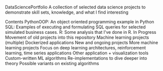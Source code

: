 DataSciencePortfolio
A collection of selected data science projects to demonstrate skill sets, knowledge, and what I find interesting

Contents
PythonOOP: An object oriented programming example in Python
SQL: Examples of executing and formulating SQL queries for selected simulated business cases.
R: Some analysis that I've done in R.
In Progress
Movement of old projects into this repository
Machine learning projects (multiple)
Dockerized applications
New and ongoing projects
More machine learning projects
Focus on deep learning architectures, reinforcement learning, time series applications
Other application + visualization tools
Custom-written ML algorithms
Re-implementations to dive deeper into theory
Possible variants on existing algorithms
